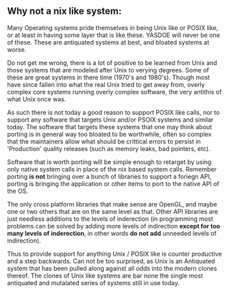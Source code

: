 ## Why not a nix like system:

Many Operating systems pride themselves in being Unix like or POSIX like, or at least in having some layer that is like these.  YASDOE will never be one of these.  These are antiquated systems at best, and bloated systems at worse.

Do not get me wrong, there is a lot of positive to be learned from Unix and those systems that are modeled after Unix to verying degrees.  Some of these are great systems in there time (1970's and 1980's).  Though most have since fallen into what the real Unix tried to get away from, overly complex core systems running overly complex software, the very antithis of what Unix once was.

As such there is not today a good reason to support POSIX like calls, nor to support any software that targets Unix and/or PSOIX systems and similar today.  The software that targets these systems that one may think about porting is in general way too bloated to be worthwhile, often so complex that the maintainers allow what should be crittical errors to persist in 'Production' quality releases (such as memory leaks, bad pointers, etc).

Software that is worth porting will be simple enough to retarget by using only native system calls in place of the nix based system calls.  Remember porting **is not** bringing over a bunch of libraries to support a foriegn API, porting is bringing the application or other items to port to the native API of the OS.

The only cross platform libraries that make sense are OpenGL, and maybe one or two others that are on the same level as that.  Other API libraries are just needless additions to the levels of inderection (in programming most problems can be solved by adding more levels of indirection **except for too many levels of inderection**, in other words **do not add** unneeded levels of indirection).

Thus to provide support for anything Unix / POSIX like is counter productive and a step backwards.  Can not be too surprised, as Unix is an Antiquated system that has been pulled along against all odds into the modern clones thereof.  The clones of Unix like systems are bar none the single most antiquated and mutalated series of systems still in use today.
